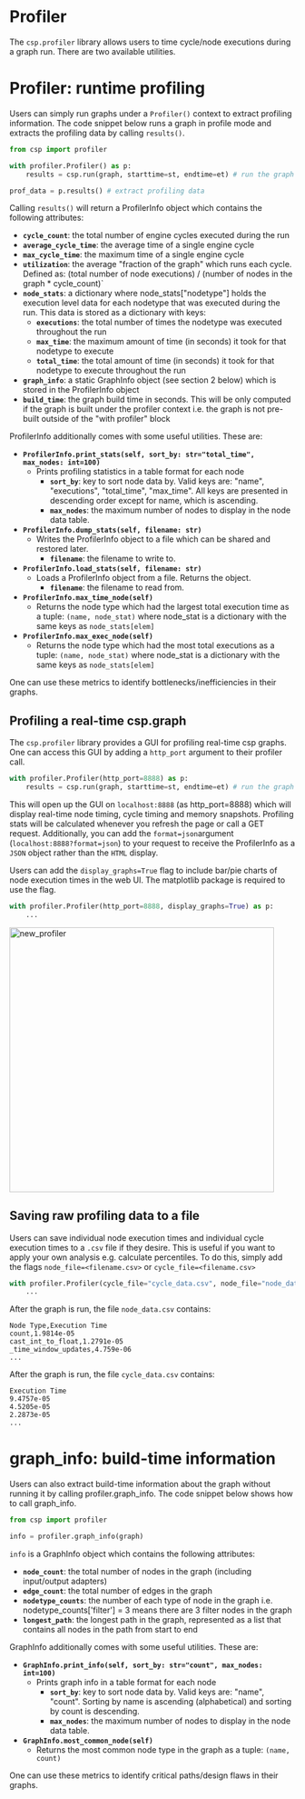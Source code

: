 # Profiler

The `csp.profiler` library allows users to time cycle/node executions during a graph run. There are two available utilities.

# Profiler: runtime profiling

Users can simply run graphs under a `Profiler()` context to extract profiling information.
The code snippet below runs a graph in profile mode and extracts the profiling data by calling `results()`.

```python
from csp import profiler

with profiler.Profiler() as p:
    results = csp.run(graph, starttime=st, endtime=et) # run the graph normally

prof_data = p.results() # extract profiling data
```

Calling `results()` will return a ProfilerInfo object which contains the following attributes:

- **`cycle_count`**: the total number of engine cycles executed during the run
- **`average_cycle_time`**: the average time of a single engine cycle
- **`max_cycle_time`**: the maximum time of a single engine cycle
- **`utilization`**: the average "fraction of the graph" which runs each cycle. Defined as: (total number of node executions) / (number of nodes in the graph * cycle_count)\`
- **`node_stats`**: a dictionary where node_stats\["nodetype"\] holds the execution level data for each nodetype that was executed during the run. This data is stored as a dictionary with keys:
  - **`executions`**: the total number of times the nodetype was executed throughout the run
  - **`max_time`**: the maximum amount of time (in seconds) it took for that nodetype to execute
  - **`total_time`**: the total amount of time (in seconds) it took for that nodetype to execute throughout the run
- **`graph_info`**: a static GraphInfo object (see section 2 below) which is stored in the ProfilerInfo object
- **`build_time`**: the graph build time in seconds. This will be only computed if the graph is built under the profiler context i.e. the graph is not pre-built outside of the "with profiler" block

ProfilerInfo additionally comes with some useful utilities. These are:

- **`ProfilerInfo.print_stats(self, sort_by: str="total_time", max_nodes: int=100)`**
  - Prints profiling statistics in a table format for each node
    - **`sort_by`**: key to sort node data by. Valid keys are: "name", "executions", "total_time", "max_time". All keys are presented in descending order except for name, which is ascending.
    - **`max_nodes`**: the maximum number of nodes to display in the node data table.
- **`ProfilerInfo.dump_stats(self, filename: str)`**
  - Writes the ProfilerInfo object to a file which can be shared and restored later.
    - **`filename`**: the filename to write to.
- **`ProfilerInfo.load_stats(self, filename: str)`**
  - Loads a ProfilerInfo object from a file. Returns the object.
    - **`filename`**: the filename to read from.
- **`ProfilerInfo.max_time_node(self)`**
  - Returns the node type which had the largest total execution time as a tuple: `(name, node_stat)` where node_stat is a dictionary with the same keys as `node_stats[elem]`
- **`ProfilerInfo.max_exec_node(self)`**
  - Returns the node type which had the most total executions as a tuple: `(name, node_stat)` where node_stat is a dictionary with the same keys as `node_stats[elem]`

One can use these metrics to identify bottlenecks/inefficiencies in their graphs.

## Profiling a real-time csp.graph

The `csp.profiler` library provides a GUI for profiling real-time csp graphs.
One can access this GUI by adding a `http_port`  argument to their profiler call.

```python
with profiler.Profiler(http_port=8888) as p:
    results = csp.run(graph, starttime=st, endtime=et) # run the graph normally
```

This will open up the GUI on `localhost:8888` (as http_port=8888) which will display real-time node timing, cycle timing and memory snapshots.
Profiling stats will be calculated whenever you refresh the page or call a GET request.
Additionally, you can add the `format=json`argument (`localhost:8888?format=json`) to your request to receive the ProfilerInfo as a `JSON`  object rather than the `HTML` display.

Users can add the `display_graphs=True` flag to include bar/pie charts of node execution times in the web UI.
The matplotlib package is required to use the flag.

```python
with profiler.Profiler(http_port=8888, display_graphs=True) as p:
    ...
```

<img width="466" alt="new_profiler" src="https://github.com/Point72/csp/assets/3105306/6ef692d2-16c3-4adb-ad46-a72e1017aa79">

## Saving raw profiling data to a file

Users can save individual node execution times and individual cycle execution times to a `.csv` file if they desire.
This is useful if you want to apply your own analysis e.g. calculate percentiles.
To do this, simply add the flags `node_file=<filename.csv>` or `cycle_file=<filename.csv>`

```python
with profiler.Profiler(cycle_file="cycle_data.csv", node_file="node_data.csv") as p:
    ...
```

After the graph is run, the file `node_data.csv`  contains:

```
Node Type,Execution Time
count,1.9814e-05
cast_int_to_float,1.2791e-05
_time_window_updates,4.759e-06
...
```

After the graph is run, the file `cycle_data.csv`  contains:

```
Execution Time
9.4757e-05
4.5205e-05
2.2873e-05
...
```

# graph_info: build-time information

Users can also extract build-time information about the graph without running it by calling profiler.graph_info.
The code snippet below shows how to call graph_info.

```python
from csp import profiler

info = profiler.graph_info(graph)
```

`info` is a GraphInfo object which contains the following attributes:

- **`node_count`**: the total number of nodes in the graph (including input/output adapters)
- **`edge_count`**: the total number of edges in the graph
- **`nodetype_counts`**: the number of each type of node in the graph
  i.e. nodetype_counts\['filter'\] = 3 means there are 3 filter nodes in the graph
- **`longest_path`**: the longest path in the graph, represented as a list that contains all nodes in the path from start to end

GraphInfo additionally comes with some useful utilities. These are:

- **`GraphInfo.print_info(self, sort_by: str="count", max_nodes: int=100)`**
  - Prints graph info in a table format for each node
    - **`sort_by`**: key to sort node data by. Valid keys are: "name", "count".
      Sorting by name is ascending (alphabetical) and sorting by count is descending.
    - **`max_nodes`**: the maximum number of nodes to display in the node data table.
- **`GraphInfo.most_common_node(self)`**
  - Returns the most common node type in the graph as a tuple: `(name, count)`

One can use these metrics to identify critical paths/design flaws in their graphs.
